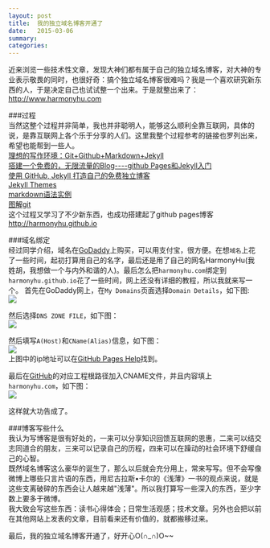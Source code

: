 ```yaml
---
layout: post
title:  我的独立域名博客开通了
date:   2015-03-06
summary:
categories:
---
```


近来浏览一些技术性文章，发现大神们都有属于自己的独立域名博客，对大神的专业表示敬畏的同时，也很好奇：搞个独立域名博客很难吗？我是一个喜欢研究新东西的人，于是决定自己也试试整一个出来。于是就整出来了：<http://www.harmonyhu.com>

###过程  
当然这整个过程并非简单，我也并非聪明人，能够这么顺利全靠互联网，具体的说，是靠互联网上各个乐于分享的人们。这里我整个过程参考的链接也罗列出来，希望也能帮到一些人。  
[理想的写作环境：Git+Github+Markdown+Jekyll](http://www.yangzhiping.com/tech/writing-space.html)  
[搭建一个免费的，无限流量的Blog----github Pages和Jekyll入门](http://www.ruanyifeng.com/blog/2012/08/blogging_with_jekyll.html)  
[使用 GitHub, Jekyll 打造自己的免费独立博客](http://blog.csdn.net/on_1y/article/details/19259435)  
[Jekyll Themes](http://jekyllthemes.org/)  
[markdown语法实例](http://maxiang.info/)  
[图解git](http://marklodato.github.io/visual-git-guide/index-zh-cn.html)  
这个过程又学习了不少新东西，也成功搭建起了github pages博客<http://harmonyhu.github.io>  

###域名绑定  
经过同学介绍，域名在[GoDaddy](https://www.godaddy.com/)上购买，可以用支付宝，很方便。在想`域名`上花了一些时间，起初打算用自己的名字，最后还是用了自己的网名HarmonyHu(我姓胡，我想做一个与内外和谐的人)。最后怎么把`harmonyhu.com`绑定到`harmonyhu.github.io`花了一些时间，网上还没有详细的教程，所以我就来写一个。
首先在GoDaddy网上，在`My Domains`页面选择`Domain Details`，如下图:  
![](https://github.com/HarmonyHu/harmonyhu.github.io/raw/master/_posts/images/godaddy1.jpg)  
  
  
然后选择`DNS ZONE FILE`，如下图：  
![](https://github.com/HarmonyHu/harmonyhu.github.io/raw/master/_posts/images/godaddy2.jpg)  
  
  
然后填写`A(Host)`和`CName(Alias)`信息，如下图：  
![](https://github.com/HarmonyHu/harmonyhu.github.io/raw/master/_posts/images/godaddy3.jpg)  
上图中的ip地址可以在[GitHub Pages Help](https://help.github.com/articles/tips-for-configuring-an-a-record-with-your-dns-provider/)找到。  

最后在[GitHub](https://github.com/)的对应工程根路径加入CNAME文件，并且内容填上`harmonyhu.com`，如下图：  
![](https://github.com/HarmonyHu/harmonyhu.github.io/raw/master/_posts/images/github1.jpg)
  
这样就大功告成了。

###博客写些什么  
我认为写博客是很有好处的，一来可以分享知识回馈互联网的恩惠，二来可以结交志同道合的朋友，三来可以记录自己的历程，四来可以在躁动的社会环境下舒缓自己的心智。  
既然域名博客这么豪华的诞生了，那么以后就会充分用上，常来写写。但不会写像微博上哪些只言片语的东西，用尼古拉斯•卡尔的《浅薄》一书的观点来说，就是这些支离破碎的东西会让人越来越"浅薄"。所以我打算写一些深入的东西，至少字数上要多于微博。  
我大致会写这些东西：读书心得体会；日常生活观感；技术文章。另外也会把以前在其他网站上发表的文章，目前看来还有价值的，就都搬移过来。  

最后，我的独立域名博客开通了，好开心O(∩_∩)O~~